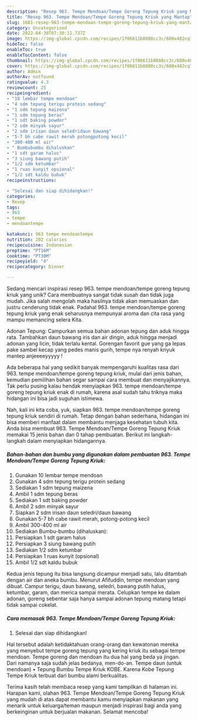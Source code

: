 ```yaml
---
description: "Resep 963. Tempe Mendoan/Tempe Goreng Tepung Kriuk yang Mantap"
title: "Resep 963. Tempe Mendoan/Tempe Goreng Tepung Kriuk yang Mantap"
slug: 1681-resep-963-tempe-mendoan-tempe-goreng-tepung-kriuk-yang-mantap
category: Uncategorized
date: 2022-04-30T07:30:11.737Z
image: https://img-global.cpcdn.com/recipes/1f06611b0888cc3c/680x482cq70/963-tempe-mendoantempe-goreng-tepung-kriuk-foto-resep-utama.jpg
hideToc: false
enableToc: true
enableTocContent: false
thumbnail: https://img-global.cpcdn.com/recipes/1f06611b0888cc3c/680x482cq70/963-tempe-mendoantempe-goreng-tepung-kriuk-foto-resep-utama.jpg
cover: https://img-global.cpcdn.com/recipes/1f06611b0888cc3c/680x482cq70/963-tempe-mendoantempe-goreng-tepung-kriuk-foto-resep-utama.jpg
author: Admin
authorAv: notfound
ratingvalue: 4.3
reviewcount: 25
recipeingredient:
- "10 lembar tempe mendoan"
- "4 sdm tepung terigu protein sedang"
- "1 sdm tepung maizena"
- "1 sdm tepung beras"
- "1 sdt baking powder"
- "2 sdm minyak sayur"
- "2 sdm irisan daun seledridaun bawang"
- "5-7 bh cabe rawit merah potongpotong kecil"
- "300-400 ml air"
- " Bumbubumbu dihaluskan"
- "1 sdt garam halus"
- "3 siung bawang putih"
- "1/2 sdm ketumbar"
- "1 ruas kunyit opsional"
- "1/2 sdt kaldu bubuk"
recipeinstructions:

- "Selesai dan siap dihidangkan!"
categories:
- Resep
tags:
- 963
- tempe
- mendoantempe

katakunci: 963 tempe mendoantempe 
nutrition: 202 calories
recipecuisine: Indonesian
preptime: "PT16M"
cooktime: "PT30M"
recipeyield: "4"
recipecategory: Dinner

---
```





Sedang mencari inspirasi resep 963. tempe mendoan/tempe goreng tepung kriuk yang unik? Cara membuatnya sangat tidak susah dan tidak juga mudah. Jika salah mengolah maka hasilnya tidak akan memuaskan dan justru cenderung tidak enak. Padahal 963. tempe mendoan/tempe goreng tepung kriuk yang enak seharusnya mempunyai aroma dan cita rasa yang mampu memancing selera Kita.





Adonan Tepung: Campurkan semua bahan adonan tepung dan aduk hingga rata. Tambahkan daun bawang iris dan air dingin, aduk hingga menjadi adonan yang licin, tidak terlalu kental. Gorengan favorit gue yang ga lepas pake sambel kecap yang pedes manis gurih, tempe nya renyah kriyuk mantep anjeeeeyyyyy !

Ada beberapa hal yang sedikit banyak mempengaruhi kualitas rasa dari 963. tempe mendoan/tempe goreng tepung kriuk, mulai dari jenis bahan, kemudian pemilihan bahan segar sampai cara membuat dan menyajikannya. Tak perlu pusing kalau hendak menyiapkan 963. tempe mendoan/tempe goreng tepung kriuk enak di rumah, karena asal sudah tahu triknya maka hidangan ini bisa jadi suguhan istimewa.






Nah, kali ini kita coba, yuk, siapkan 963. tempe mendoan/tempe goreng tepung kriuk sendiri di rumah. Tetap dengan bahan sederhana, hidangan ini bisa memberi manfaat dalam membantu menjaga kesehatan tubuh kita. Anda bisa membuat 963. Tempe Mendoan/Tempe Goreng Tepung Kriuk memakai 15 jenis bahan dan 0 tahap pembuatan. Berikut ini langkah-langkah dalam menyiapkan hidangannya.

<!--inarticleads1-->

##### Bahan-bahan dan bumbu yang digunakan dalam pembuatan 963. Tempe Mendoan/Tempe Goreng Tepung Kriuk:

1. Gunakan 10 lembar tempe mendoan
1. Gunakan 4 sdm tepung terigu protein sedang
1. Sediakan 1 sdm tepung maizena
1. Ambil 1 sdm tepung beras
1. Sediakan 1 sdt baking powder
1. Ambil 2 sdm minyak sayur
1. Siapkan 2 sdm irisan daun seledri/daun bawang
1. Gunakan 5-7 bh cabe rawit merah, potong-potong kecil
1. Ambil 300-400 ml air
1. Sediakan  Bumbu-bumbu (dihaluskan):
1. Persiapkan 1 sdt garam halus
1. Persiapkan 3 siung bawang putih
1. Sediakan 1/2 sdm ketumbar
1. Persiapkan 1 ruas kunyit (opsional)
1. Ambil 1/2 sdt kaldu bubuk


Kedua jenis tepung itu bisa langsung dicampur menjadi satu, lalu ditambah dengan air dan aneka bumbu. Menurut Afifuddin, tempe mendoan yang dibuat. Campur terigu, daun bawang, seledri, bawang putih halus, ketumbar, garam, dan merica sampai merata. Celupkan tempe ke dalam adonan, goreng sebentar saja hanya sampai adonan tepung matang tetapi tidak sampai cokelat. 

<!--inarticleads2-->

##### Cara memasak 963. Tempe Mendoan/Tempe Goreng Tepung Kriuk:


1. Selesai dan siap dihidangkan!

Hal tersebut adalah ketidaktahuan orang-orang dan kewatonan mereka yang menyebut tempe goreng tepung yang kering kriuk itu sebagai tempe mendoan. Tempe goreng dan mendoan itu dua hal yang beda ya jingan. Dari namanya saja sudah jelas bedanya, men-do-an. Tempe daun (untuk mendoan) • Tepung Bumbu Tempe Kriuk KOBE. Karena Kobe Tepung Tempe Kriuk terbuat dari bumbu alami berkualitas. 

Terima kasih telah membaca resep yang kami tampilkan di halaman ini. Harapan kami, olahan 963. Tempe Mendoan/Tempe Goreng Tepung Kriuk yang mudah di atas dapat membantu kamu menyiapkan makanan yang menarik untuk keluarga/teman maupun menjadi inspirasi bagi anda yang berkeinginan untuk berjualan makanan. Selamat mencoba!
